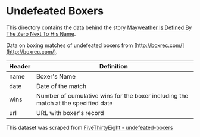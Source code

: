 # Undefeated Boxers

This directory contains the data behind the story [Mayweather Is Defined By The Zero Next To His Name](https://fivethirtyeight.com/features/mayweather-is-defined-by-the-zero-next-to-his-name/).

Data on boxing matches of undefeated boxers from [http://boxrec.com/](http://boxrec.com/).

Header | Definition
-------|------------
name | Boxer's Name
date | Date of the match
wins | Number of cumulative wins for the boxer including the match at the specified date
url | URL with boxer's record

This dataset was scraped from [FiveThirtyEight - undefeated-boxers](https://github.com/fivethirtyeight/data/tree/master/undefeated-boxers)